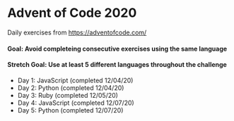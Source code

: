 # Advent of Code 2020

Daily exercises from https://adventofcode.com/

#### Goal: Avoid completeing consecutive exercises using the same language

#### Stretch Goal: Use at least 5 different languages throughout the challenge

- Day 1: JavaScript (completed 12/04/20)
- Day 2: Python (completed 12/04/20)
- Day 3: Ruby (completed 12/05/20)
- Day 4: JavaScript (completed 12/07/20)
- Day 5: Python (completed 12/07/20)
